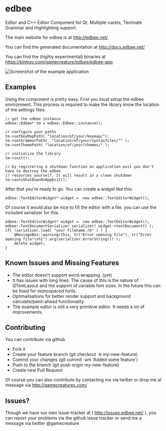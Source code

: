 edbee
=====

Editor and C++ Editor Component for Qt. Multiple-carets, Textmate Grammar and Highlighting support.

The main website for edbee is at http://edbee.net/

You can find the generated documentation at http://docs.edbee.net/

You can find the (highly experimental) binaries at https://bintray.com/gamecreature/edbee/edbee-app

![Screenshot of the example application](http://edbee.net/images/screenshot1.png)


Examples
--------

Using the component is pretty easy. First you must setup the edbee environment.
This process is required to make the library know the location of the settings
files:

```
// get the edbee instance
edbee::Edbee* tm = edbee::Edbee::instance();

// configure your paths
tm->setKeyMapPath( "location/of/your/keymap/");
tm->setGrammarPath(  "location/of/your/syntaxfiles/"" );
tm->setThemePath( "location/of/your/themes/" );

// initialize the library
tm->init();   

// by registering a shutdown function on application exit you don't have to destroy the edbee
// resources yourself. It will result in a clean shutdown
tm->autoShutDownOnAppExit();
```



After that you're ready to go.
You can create a widget like this:

```
edbee::TextEditorWidget* widget =  new edbee::TextEditorWidget();
```

Of course it would also be nice to fill the editor with a file. you can use the included serializer for this.

```
edbee::TextEditorWidget* widget =  new edbee::TextEditorWidget();
edbee::TextDocumentSerializer serializer( widget->textDocument() );
if( !serializer.load( "your-filename.rb" ) ) {
    QMessageBox::warning(this, tr("Error opening file"), tr("Error opening file!\n%1").arg(serializer.errorString()) );
    delete widget;
}

```


Known Issues and Missing Features
---------------------------------

* The editor doesn't support word-wrapping. (yet)
* It has issues with long lines. The cause of this is the nature of QTextLayout and the support of variable font sizes. In the future this can be fixed for monospaced fonts.
* Optimalisations for better render support and background calculate/paint-ahead functionality
* The example editor is still a very primitive editor. It needs a lot of improvements.


Contributing
------------

You can contribute via github
- Fork it
- Create your feature branch (git checkout -b my-new-feature)
- Commit your changes (git commit -am 'Added some feature')
- Push to the branch (git push origin my-new-feature)
- Create new Pull Request

Of course you can also contribute by contacting me via twitter or drop me al message 
via http://gamecreatures.com/

Issues?
-------

Though we have our own issue-tracker at ( http://issues.edbee.net/ ), you can report your problems 
via the github issue tracker or send me a message via twitter @gamecreature



